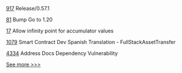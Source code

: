 
[917](https://github.com/hyperledger/aries-vcx/pull/917) Release/0.57.1

[81](https://github.com/hyperledger/fabric-chaincode-go/pull/81) Bump Go to 1.20

[17](https://github.com/hyperledger/anoncreds-clsignatures-rs/pull/17) Allow infinity point for accumulator values

[1079](https://github.com/hyperledger/fabric-samples/pull/1079) Smart Contract Dev Spanish Translation - FullStackAssetTransfer

[4334](https://github.com/hyperledger/fabric/pull/4334) Address Docs Dependency Vulnerability


[See more >>>](https://start-here.hyperledger.org/pull-requests)
